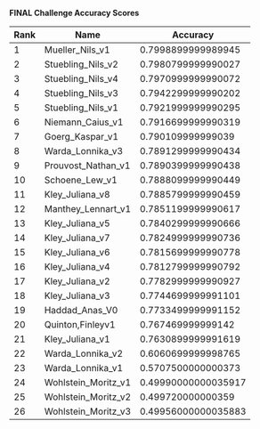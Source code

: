 **FINAL Challenge Accuracy Scores**



|Rank|Name|Accuracy|
|----|-----|---|
|1|Mueller_Nils_v1|0.7998899999989945|
|2|Stuebling_Nils_v2|0.7980799999990027|
|3|Stuebling_Nils_v4|0.7970999999990072|
|4|Stuebling_Nils_v3|0.7942299999990202|
|5|Stuebling_Nils_v1|0.7921999999990295|
|6|Niemann_Caius_v1|0.7916699999990319|
|7|Goerg_Kaspar_v1|0.790109999999039|
|8|Warda_Lonnika_v3|0.7891299999990434|
|9|Prouvost_Nathan_v1|0.7890399999990438|
|10|Schoene_Lew_v1|0.7888099999990449|
|11|Kley_Juliana_v8|0.7885799999990459|
|12|Manthey_Lennart_v1|0.7851199999990617|
|13|Kley_Juliana_v5|0.7840299999990666|
|14|Kley_Juliana_v7|0.7824999999990736|
|15|Kley_Juliana_v6|0.7815699999990778|
|16|Kley_Juliana_v4|0.7812799999990792|
|17|Kley_Juliana_v2|0.7782999999990927|
|18|Kley_Juliana_v3|0.7744699999991101|
|19|Haddad_Anas_V0|0.7733499999991152|
|20|Quinton,Finleyv1|0.767469999999142|
|21|Kley_Juliana_v1|0.7630899999991619|
|22|Warda_Lonnika_v2|0.6060699999998765|
|23|Warda_Lonnika_v1|0.5707500000000373|
|24|Wohlstein_Moritz_v1|0.49990000000035917|
|25|Wohlstein_Moritz_v2|0.499720000000359|
|26|Wohlstein_Moritz_v3|0.49956000000035883|
